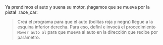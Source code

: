 <gs-toolbox toolbox-url="https://raw.githubusercontent.com/MumukiProject/mumuki-guia-gobstones-la-pedrera/master/assets/toolbox_1587055725907.xml"></gs-toolbox>

<gs-attire attire-url="https://raw.githubusercontent.com/MumukiProject/mumuki-guia-gobstones-la-pedrera/master/assets/attires/config_1587060518570.json"></gs-attire>

Ya prendimos el auto y suena su motor, ¡hagamos que se mueva por la pista! :race_car:

> Creá el programa para que el auto (bolitas roja y negra) llegue a la esquina inferior derecha. Para eso, definí e invocá el procedimiento `Mover auto al` para que mueva al auto en la dirección que recibe por parámetro.
